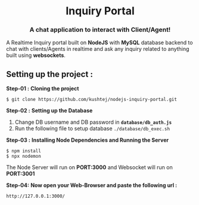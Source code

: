 <!Doctype HTML>
<h1 align="center">Inquiry Portal</h1>
<h3 align="center">A chat application to interact with Client/Agent!</h3>

A Realtime Inquiry portal built on **NodeJS**  with **MySQL** database backend to chat with clients/Agents  in realtime and ask any inquiry related to anything built using **websockets**.


## Setting up the project :

**Step-01 :** **Cloning the project**
```
$ git clone https://github.com/kushtej/nodejs-inquiry-portal.git
```
**Step-02 :** **Setting up the Database**

1. Change DB username and DB password in **`database/db_auth.js`** 
2. Run the following file to setup database `./database/db_exec.sh`

**Step-03 :** **Installing Node Dependencies and Running the Server**

```
$ npm install
$ npx nodemon
```

The Node Server will run on **PORT:3000** and Websocket will run on **PORT:3001**


**Step-04:**  **Now open your Web-Browser and paste the following url :**

```
http://127.0.0.1:3000/
```
